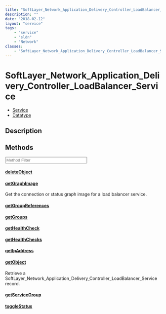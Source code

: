 ```yaml
---
title: "SoftLayer_Network_Application_Delivery_Controller_LoadBalancer_Service"
description: ""
date: "2018-02-12"
layout: "service"
tags:
    - "service"
    - "sldn"
    - "Network"
classes:
    - "SoftLayer_Network_Application_Delivery_Controller_LoadBalancer_Service"
---
```

# SoftLayer_Network_Application_Delivery_Controller_LoadBalancer_Service
<div id='service-datatype'>
    <ul id='sldn-reference-tabs'>
    <li id='service'> <a href='/reference/services/SoftLayer_Network_Application_Delivery_Controller_LoadBalancer_Service' >Service</a></li>    <li id='datatype'> <a href='/reference/datatypes/SoftLayer_Network_Application_Delivery_Controller_LoadBalancer_Service' >Datatype</a></li>
    </ul>
</div>

## Description






        
<div id="properties" class="content service-content">

## Methods

<div class="view-filters">
    <div class="clearfix">
        <div class="search-input-box">
            <input placeholder="Method Filter" onkeyup="titleSearch(inputId='edit-combine', divId='method-div', elementClass='method-row')" 
                type="text" id="edit-combine" value="" size="30" maxlength="128" class="form-text">
        </div>
    </div>
</div>

<div id="method-div">

<div class="method-row">

#### [deleteObject](/reference/services/SoftLayer_Network_Application_Delivery_Controller_LoadBalancer_Service/deleteObject)


</div>

<div class="method-row">

#### [getGraphImage](/reference/services/SoftLayer_Network_Application_Delivery_Controller_LoadBalancer_Service/getGraphImage)
Get the connection or status graph image for a load balancer service.

</div>

<div class="method-row">

#### [getGroupReferences](/reference/services/SoftLayer_Network_Application_Delivery_Controller_LoadBalancer_Service/getGroupReferences)


</div>

<div class="method-row">

#### [getGroups](/reference/services/SoftLayer_Network_Application_Delivery_Controller_LoadBalancer_Service/getGroups)


</div>

<div class="method-row">

#### [getHealthCheck](/reference/services/SoftLayer_Network_Application_Delivery_Controller_LoadBalancer_Service/getHealthCheck)


</div>

<div class="method-row">

#### [getHealthChecks](/reference/services/SoftLayer_Network_Application_Delivery_Controller_LoadBalancer_Service/getHealthChecks)


</div>

<div class="method-row">

#### [getIpAddress](/reference/services/SoftLayer_Network_Application_Delivery_Controller_LoadBalancer_Service/getIpAddress)


</div>

<div class="method-row">

#### [getObject](/reference/services/SoftLayer_Network_Application_Delivery_Controller_LoadBalancer_Service/getObject)
Retrieve a SoftLayer_Network_Application_Delivery_Controller_LoadBalancer_Service record.

</div>

<div class="method-row">

#### [getServiceGroup](/reference/services/SoftLayer_Network_Application_Delivery_Controller_LoadBalancer_Service/getServiceGroup)


</div>

<div class="method-row">

#### [toggleStatus](/reference/services/SoftLayer_Network_Application_Delivery_Controller_LoadBalancer_Service/toggleStatus)


</div>
</div>

</div>

